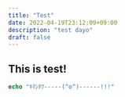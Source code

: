 ```yaml
---
title: "Test"
date: 2022-04-19T23:12:09+09:00
description: "test dayo"
draft: false
---
```


## This is test!

```php
echo "ｷﾏｼﾀﾜ-----(^o^)------!!!"
```
